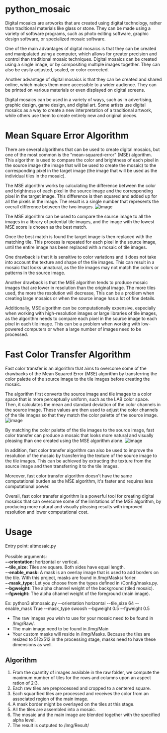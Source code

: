 # python_mosaic #
Digital mosaics are artworks that are created using digital technology, rather than traditional materials like glass or stone. They can be made using a variety of software programs, such as photo editing software, graphic design software, or specialized mosaic software.

One of the main advantages of digital mosaics is that they can be created and manipulated using a computer, which allows for greater precision and control than traditional mosaic techniques. Digital mosaics can be created using a single image, or by compositing multiple images together. They can also be easily adjusted, scaled, or color corrected.

Another advantage of digital mosaics is that they can be created and shared online, which makes them more accessible to a wider audience. They can be printed on various materials or even displayed on digital screens.

Digital mosaics can be used in a variety of ways, such as in advertising, graphic design, game design, and digital art. Some artists use digital mosaics as a way to create a new interpretation of a traditional artwork, while others use them to create entirely new and original pieces.

# Mean Square Error Algorithm #

There are several algorithms that can be used to create digital mosaics, but one of the most common is the "mean-squared-error" (MSE) algorithm. This algorithm is used to compare the color and brightness of each pixel in the source image (the image that will be used to create the mosaic) to the corresponding pixel in the target image (the image that will be used as the individual tiles in the mosaic).

The MSE algorithm works by calculating the difference between the color and brightness of each pixel in the source image and the corresponding pixel in the target image. This difference is then squared and added up for all the pixels in the image. The result is a single number that represents the overall difference between the two images.
![image](https://user-images.githubusercontent.com/83893249/215243004-c0ded7a8-9ba6-43ef-bf13-6b9046fb4363.png)


The MSE algorithm can be used to compare the source image to all the images in a library of potential tile images, and the image with the lowest MSE score is chosen as the best match.

Once the best match is found the target image is then replaced with the matching tile. This process is repeated for each pixel in the source image, until the entire image has been replaced with a mosaic of tile images.

One drawback is that it is sensitive to color variations and it does not take into account the texture and shape of the tile images. This can result in a mosaic that looks unnatural, as the tile images may not match the colors or patterns in the source image.

Another drawback is that the MSE algorithm tends to produce mosaic images that are lower in resolution than the original image. The more tiles used, the more the resolution will decrease, This can be a problem when creating large mosaics or when the source image has a lot of fine details.

Additionally, MSE algorithm can be computationally expensive, especially when working with high-resolution images or large libraries of tile images, as the algorithm needs to compare each pixel in the source image to each pixel in each tile image. This can be a problem when working with low-powered computers or when a large number of images need to be processed.

# Fast Color Transfer Algorithm #

Fast color transfer is an algorithm that aims to overcome some of the drawbacks of the Mean Squared Error (MSE) algorithm by transferring the color palette of the source image to the tile images before creating the mosaic.

The algorithm first converts the source image and tile images to a color space that is more perceptually uniform, such as the LAB color space. Then, it calculates the mean and standard deviation of the color channels in the source image. These values are then used to adjust the color channels of the tile images so that they match the color palette of the source image.
![image](https://user-images.githubusercontent.com/83893249/215278168-27c5e62f-d446-4208-9902-fc8cb7999f8a.png)

By matching the color palette of the tile images to the source image, fast color transfer can produce a mosaic that looks more natural and visually pleasing than one created using the MSE algorithm alone.
![image](https://user-images.githubusercontent.com/83893249/215278314-f315b110-502b-4c70-8aa1-5c5240743656.png)

In addition, fast color transfer algorithm can also be used to improve the resolution of the mosaic by transferring the texture of the source image to the tile images. This can be achieved by extracting the texture from the source image and then transferring it to the tile images.

Moreover, fast color transfer algorithm doesn't have the same computational burden as the MSE algorithm, it's faster and requires less computational power.

Overall, fast color transfer algorithm is a powerful tool for creating digital mosaics that can overcome some of the limitations of the MSE algorithm, by producing more natural and visually pleasing results with improved resolution and lower computational cost.

# Usage #

Entry point: altmosaic.py<br /><br />
Possible arguments:<br />
  **--orientation:** horizontal or vertical.<br />
  **--tile_size:** Tiles are square. Both sides have equal length.<br />
  **--enable_mask:** A mask is an overlay image that is used to add borders on the tile. With this project, masks are found in /Img/Masks/ forler.<br />
  **--mask_type:** Let you choose from the types defined in /Config/masks.py.<br />
  **--bgweight:** The alpha channel weight of the background (tiled mosaic).<br />
  **--fgweight:** The alpha channel weight of the foreground (main image).<br />

Ex: python3 altmosaic.py --orientation horizontal --tile_size 64 --enable_mask True --mask_type swoosh --bgweight 0.5 --fgweight 0.5<br />
  
* The raw images you wish to use for your mosaic need to be found in /Img/Raw/.
* The main image need to be found in /Img/Main
* Your custom masks will reside in /Img/Masks. Because the tiles are resized to 512x512 in the processing stage, masks need to have these dimensions as   well.

## Algorithm ##
1. From the quantity of images available in the raw folder, we compute the maximum number of tiles for the rows and columns upon an aspect ration of 2:3.
2. Each raw tiles are preprocessed and cropped to a centered square. 
3. Each squarified tiles are processed and receives the color from an associated region of the main image.
4. A mask border might be overlayed on the tiles at this stage.
5. All the tiles are assembled into a mosaic.
6. The mosaic and the main image are blended together with the specified alpha level.
7. The result is outputed to /Img/Result/

